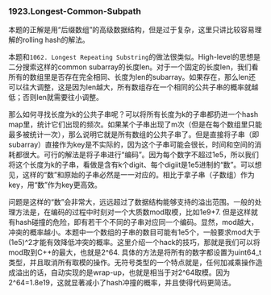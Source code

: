 ### 1923.Longest-Common-Subpath

本题的正解是用“后缀数组”的高级数据结构，但是过于复杂，这里只讲比较容易理解的rolling hash的解法。

本题和```1062. Longest Repeating Substring```的做法很类似。High-level的思想是二分搜索这样的common subarray的长度len。对于一个固定的长度len，我们看所有的数组里是否存在完全相同、长度为len的subarray。如果存在，那么len还可以往大调整，这是因为len越大，所有数组存在一个相同的公共子串的概率就越低；否则len就需要往小调整。

那么如何寻找长度为k的公共子串呢？可以将所有长度为k的子串都扔进一个hash map里，统计它们出现的频次。如果某个子串出现了m次（但是在每个数组里只能最多被统计一次），那么说明它就是所有数组的公共子串了。但是直接将子串（即subarray）直接作为key是不实际的，因为这个子串可能会很长，时间和空间的消耗都很大。可行的解法是将子串进行“编码”。因为每个数字不超过1e5，所以我们将这个长度为k的子串，看做是含有k个digit、每个digiit是1e5进制的“数”。可以想见，这样的“数”和原始的子串必然是一一对应的。相比于拿子串（子数组）作为key，用“数”作为key更高效。

问题是这样的“数”会非常大，远远超过了数据结构能够支持的溢出范围。一般的处理方法是，在编码的过程中时刻对一个大质数mod取模，比如1e9+7. 但是这样就有hash碰撞的危险，即有若干个不同的子串对应同一个编码。显然，mod越大，冲突的概率越小。本题中一个数组的子串的数目可能有1e5个，一般要求mod大于(1e5)^2才能有效降低冲突的概率。这里介绍一个hack的技巧，那就是我们可以将mod取到C++的最大，也就是2^64. 具体的方法是将所有的数字都设置为uint64_t类型，并且取消所有取模的操作。无符号类型的一个特点就是，任何加减乘操作造成溢出的话，自动实现的是wrap-up，也就是相当于对2^64取模。因为2^64=1.8e19，这就显著减小了hash冲撞的概率，并且使得代码更简洁。
